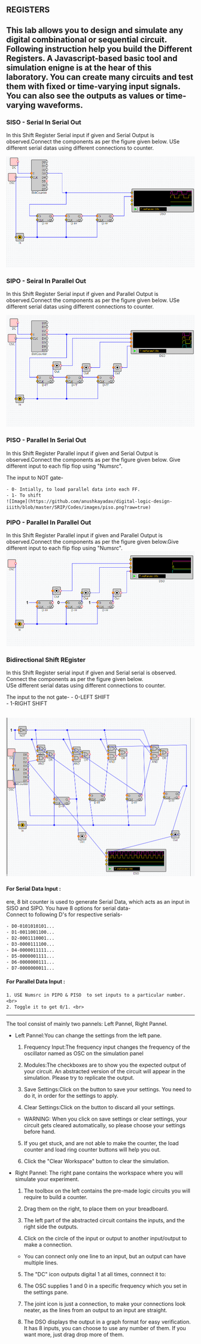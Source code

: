 ## REGISTERS


This lab allows you to design and simulate any digital combinational or sequential circuit. Following instruction help you build the Different Registers. A Javascript-based basic tool and simulation enigne is at the hear of this laboratory. You can create many circuits and test them with fixed or time-varying input signals. You can also see the outputs as values or time-varying waveforms.
---

### SISO - Serial In Serial Out
In this Shift Register Serial input if given and Serial Output is observed.Connect the components as per the figure given below.
USe different serial datas using different connections to counter.

![Image](https://github.com/anushkayadav/digital-logic-design-iiith/blob/master/SRIP/Codes/images/siso.png?raw=true)

### SIPO - Seiral In Parallel Out

In this Shift Register Serial input if given and Parallel Output is observed.Connect the components as per the figure given below.
USe different serial datas using different connections to counter.

![Image](https://github.com/anushkayadav/digital-logic-design-iiith/blob/master/SRIP/Codes/images/sipo.png?raw=true)

### PISO - Parallel In Serial Out

In this Shift Register Parallel input if given and Serial Output is observed.Connect the components as per the figure given below.
Give different input to each flip flop using "Numsrc".<br>

The input to NOT gate-

	- 0- Intially, to load parallel data into each FF.
	- 1- To shift 
	![Image](https://github.com/anushkayadav/digital-logic-design-iiith/blob/master/SRIP/Codes/images/piso.png?raw=true)


### PIPO - Parallel In Parallel Out

In this Shift Register Parallel input if given and Parallel Output is observed.Connect the components as per the figure given below.Give different input to each flip flop using "Numsrc".
![Image](https://github.com/anushkayadav/digital-logic-design-iiith/blob/master/SRIP/Codes/images/pipo.png?raw=true)


### Bidirectional Shift REgister

In this Shift Register serial input if given and Serial serial is observed.
Connect the components as per the figure given below.<br>
USe different serial datas using different connections to counter.

The input to the not gate- 
	- 0-LEFT SHIFT<br>
	- 1-RIGHT SHIFT<br> 

![Image](https://github.com/anushkayadav/digital-logic-design-iiith/blob/master/SRIP/Codes/images/bireg.png?raw=true)
-----------
#### For Serial Data Input :
ere, 8 bit counter is used to generate Serial Data, which acts as an input in SISO and SIPO.
You have 8 options for serial data-<br>
Connect to following D's for respective serials-

	- D0-0101010101...
	- D1-0011001100...
	- D2-0001110001...
	- D3-0000111100...
	- D4-0000011111...
	- D5-0000001111...
	- D6-0000000111...
	- D7-0000000011...

#### For Parallel Data Input : 

	1. USE Numsrc in PIPO & PISO  to set inputs to a particular number.<br>
	2. Toggle it to get 0/1. <br>

------------------

The tool consist of mainly two pannels: Left Pannel, Right Pannel.

* Left Pannel:You can change the settings from the left pane.

	1. Frequency Input:The frequency input changes the frequency of the oscillator named as OSC on the simulation panel

	2. Modules:The checkboxes are to show you the expected output of your circuit. An abstracted version of the circuit will appear in the simulation. Please try to replicate the output.

	3. Save Settings:Click on the button to save your settings. You need to do it, in order for the settings to apply.

	4. Clear Settings:Click on the button to discard all your settings.

	* WARNING: When you click on save settings or clear settings, your circuit gets cleared automatically, so please choose your settings before hand.
	5. If you get stuck, and are not able to make the counter, the load counter and load ring counter buttons will help you out.

	6. Click the "Clear Workspace" button to clear the simulation.

* Right Pannel: The right pane contains the workspace where you will simulate your experiment.

	1. The toolbox on the left contains the pre-made logic circuits you will require to build a counter.

	2. Drag them on the right, to place them on your breadboard.

	3. The left part of the abstracted circuit contains the inputs, and the right side the outputs.

	4. Click on the circle of the input or output to another input/output to make a connection.

	* You can connect only one line to an input, but an output can have multiple lines.

	5. The "DC" icon outputs digital 1 at all times, connnect it to:


	6. The OSC supplies 1 and 0 in a specific frequency which you set in the settings pane.

	7. The joint icon is just a connection, to make your connections look neater, as the lines from an output to an input are straight.

	8. The DSO displays the output in a graph format for easy verification. It has 8 inputs, you can choose to use any number of them. If you want more, just drag drop more of them.

